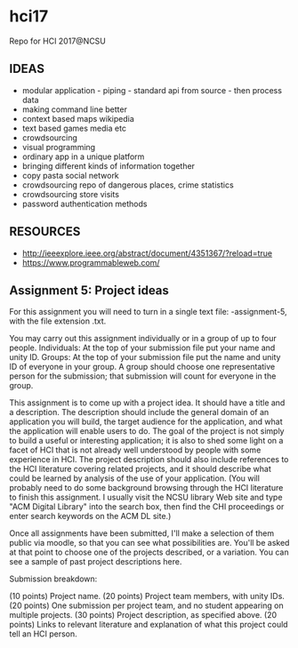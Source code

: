 # hci17
Repo for HCI 2017@NCSU

## IDEAS
- modular application - piping - standard api from source - then process data
- making command line better
- context based maps wikipedia
- text based games media etc
- crowdsourcing
- visual programming
- ordinary app in a unique platform
- bringing different kinds of information together
- copy pasta social network
- crowdsourcing repo of dangerous places, crime statistics
- crowdsourcing store visits
- password authentication methods

## RESOURCES
- http://ieeexplore.ieee.org/abstract/document/4351367/?reload=true
- https://www.programmableweb.com/

## Assignment 5: Project ideas

For this assignment you will need to turn in a single text file: <your unity ID>-assignment-5, with the file extension .txt.

You may carry out this assignment individually or in a group of up to four people. Individuals: At the top of your submission file put your name and unity ID. Groups:  At the top of your submission file put the name and unity ID of everyone in your group. A group should choose one representative person for the submission; that submission will count for everyone in the group.
 
This assignment is to come up with a project idea. It should have a title and a description. The description should include the general domain of an application you will build,  the target audience for the application, and what the application will enable users to do. The goal of the project is not simply to build a useful or interesting application; it is also to shed some light on a facet of HCI that is not already well understood by people with some experience in HCI. The project description should also include references to the HCI literature covering related projects, and it should describe what could be learned by analysis of the use of your application. (You will probably need to do some background browsing through the HCI literature to finish this assignment. I usually visit the NCSU library Web site and type "ACM Digital Library" into the search box, then find the CHI proceedings or enter search keywords on the ACM DL site.)
 
Once all assignments have been submitted, I'll make a selection of them public via moodle, so that you can see what possibilities are. You'll be asked at that point to choose one of the projects described, or a variation. You can see a sample of past project descriptions here.

Submission breakdown:

(10 points) Project name.
(20 points) Project team members, with unity IDs.
(20 points) One submission per project team, and no student appearing on multiple projects.
(30 points) Project description, as specified above.
(20 points) Links to relevant literature and explanation of what this project could tell an HCI person.
